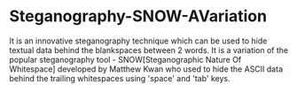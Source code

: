 # Steganography-SNOW-AVariation
It is an innovative steganography technique which can be used to hide textual data behind the blankspaces between 2 words. It is a variation of the popular steganography tool - SNOW[Steganographic Nature Of Whitespace] developed by Matthew Kwan who used to hide the ASCII data behind the trailing whitespaces using 'space' and 'tab' keys.

